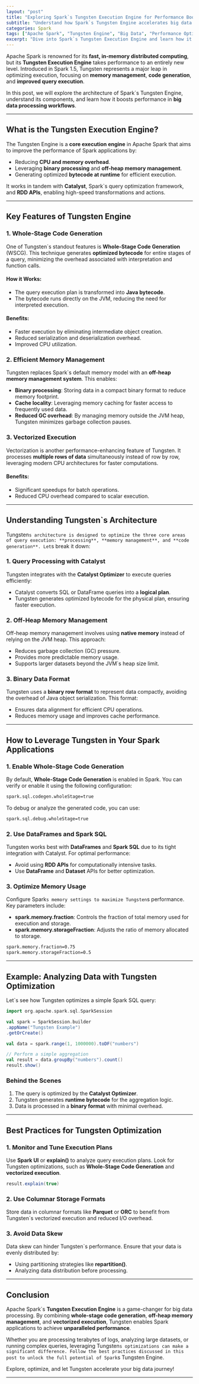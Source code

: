 ```yaml
---
layout: "post"
title: "Exploring Spark`s Tungsten Execution Engine for Performance Boosts"
subtitle: "Understand how Spark`s Tungsten Engine accelerates big data processing with advanced memory management and execution optimizations."
categories: Spark
tags: ["Apache Spark", "Tungsten Engine", "Big Data", "Performance Optimization", "Data Engineering"]
excerpt: "Dive into Spark`s Tungsten Execution Engine and learn how it enhances performance through memory management, code generation, and execution optimization."
---
```




Apache Spark is renowned for its **fast, in-memory distributed computing**, but its **Tungsten Execution Engine** takes performance to an entirely new level. Introduced in Spark 1.5, Tungsten represents a major leap in optimizing execution, focusing on **memory management**, **code generation**, and **improved query execution**.

In this post, we will explore the architecture of Spark`s Tungsten Engine, understand its components, and learn how it boosts performance in **big data processing workflows**.

---

## What is the Tungsten Execution Engine?

The Tungsten Engine is a **core execution engine** in Apache Spark that aims to improve the performance of Spark applications by:
- Reducing **CPU and memory overhead**.
- Leveraging **binary processing** and **off-heap memory management**.
- Generating optimized **bytecode at runtime** for efficient execution.

It works in tandem with **Catalyst**, Spark`s query optimization framework, and **RDD APIs**, enabling high-speed transformations and actions.

---

## Key Features of Tungsten Engine

### 1. Whole-Stage Code Generation

One of Tungsten`s standout features is **Whole-Stage Code Generation** (WSCG). This technique generates **optimized bytecode** for entire stages of a query, minimizing the overhead associated with interpretation and function calls.

#### How it Works:
- The query execution plan is transformed into **Java bytecode**.
- The bytecode runs directly on the JVM, reducing the need for interpreted execution.

#### Benefits:
- Faster execution by eliminating intermediate object creation.
- Reduced serialization and deserialization overhead.
- Improved CPU utilization.

### 2. Efficient Memory Management

Tungsten replaces Spark`s default memory model with an **off-heap memory management system**. This enables:
- **Binary processing**: Storing data in a compact binary format to reduce memory footprint.
- **Cache locality**: Leveraging memory caching for faster access to frequently used data.
- **Reduced GC overhead**: By managing memory outside the JVM heap, Tungsten minimizes garbage collection pauses.

### 3. Vectorized Execution

Vectorization is another performance-enhancing feature of Tungsten. It processes **multiple rows of data** simultaneously instead of row by row, leveraging modern CPU architectures for faster computations.

#### Benefits:
- Significant speedups for batch operations.
- Reduced CPU overhead compared to scalar execution.

---

## Understanding Tungsten`s Architecture

Tungsten`s architecture is designed to optimize the three core areas of query execution: **processing**, **memory management**, and **code generation**. Let`s break it down:

### 1. Query Processing with Catalyst

Tungsten integrates with the **Catalyst Optimizer** to execute queries efficiently:
- Catalyst converts SQL or DataFrame queries into a **logical plan**.
- Tungsten generates optimized bytecode for the physical plan, ensuring faster execution.

### 2. Off-Heap Memory Management

Off-heap memory management involves using **native memory** instead of relying on the JVM heap. This approach:
- Reduces garbage collection (GC) pressure.
- Provides more predictable memory usage.
- Supports larger datasets beyond the JVM`s heap size limit.

### 3. Binary Data Format

Tungsten uses a **binary row format** to represent data compactly, avoiding the overhead of Java object serialization. This format:
- Ensures data alignment for efficient CPU operations.
- Reduces memory usage and improves cache performance.

---

## How to Leverage Tungsten in Your Spark Applications

### 1. Enable Whole-Stage Code Generation

By default, **Whole-Stage Code Generation** is enabled in Spark. You can verify or enable it using the following configuration:

```bash
spark.sql.codegen.wholeStage=true
```

To debug or analyze the generated code, you can use:

```bash
spark.sql.debug.wholeStage=true
```

### 2. Use DataFrames and Spark SQL

Tungsten works best with **DataFrames** and **Spark SQL** due to its tight integration with Catalyst. For optimal performance:
- Avoid using **RDD APIs** for computationally intensive tasks.
- Use **DataFrame** and **Dataset** APIs for better optimization.

### 3. Optimize Memory Usage

Configure Spark`s memory settings to maximize Tungsten`s performance. Key parameters include:
- **spark.memory.fraction**: Controls the fraction of total memory used for execution and storage.
- **spark.memory.storageFraction**: Adjusts the ratio of memory allocated to storage.

```bash
spark.memory.fraction=0.75
spark.memory.storageFraction=0.5
```

---

## Example: Analyzing Data with Tungsten Optimization

Let`s see how Tungsten optimizes a simple Spark SQL query:

```scala
import org.apache.spark.sql.SparkSession

val spark = SparkSession.builder
.appName("Tungsten Example")
.getOrCreate()

val data = spark.range(1, 1000000).toDF("numbers")

// Perform a simple aggregation
val result = data.groupBy("numbers").count()
result.show()
```

### Behind the Scenes
1. The query is optimized by the **Catalyst Optimizer**.
2. Tungsten generates **runtime bytecode** for the aggregation logic.
3. Data is processed in a **binary format** with minimal overhead.

---

## Best Practices for Tungsten Optimization

### 1. Monitor and Tune Execution Plans

Use **Spark UI** or **explain()** to analyze query execution plans. Look for Tungsten optimizations, such as **Whole-Stage Code Generation** and **vectorized execution**.

```scala
result.explain(true)
```

### 2. Use Columnar Storage Formats

Store data in columnar formats like **Parquet** or **ORC** to benefit from Tungsten`s vectorized execution and reduced I/O overhead.

### 3. Avoid Data Skew

Data skew can hinder Tungsten`s performance. Ensure that your data is evenly distributed by:
- Using partitioning strategies like **repartition()**.
- Analyzing data distribution before processing.

---

## Conclusion

Apache Spark`s **Tungsten Execution Engine** is a game-changer for big data processing. By combining **whole-stage code generation**, **off-heap memory management**, and **vectorized execution**, Tungsten enables Spark applications to achieve **unparalleled performance**.

Whether you are processing terabytes of logs, analyzing large datasets, or running complex queries, leveraging Tungsten`s optimizations can make a significant difference. Follow the best practices discussed in this post to unlock the full potential of Spark`s Tungsten Engine.

Explore, optimize, and let Tungsten accelerate your big data journey!

---
